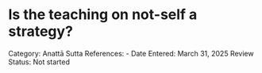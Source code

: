 # Is the teaching on not-self a strategy?

Category: Anattā
Sutta References: -
Date Entered: March 31, 2025
Review Status: Not started